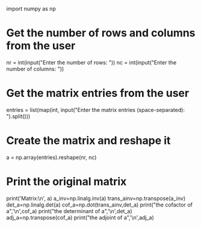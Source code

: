 import numpy as np

# Get the number of rows and columns from the user
nr = int(input("Enter the number of rows: "))
nc = int(input("Enter the number of columns: "))

# Get the matrix entries from the user
entries = list(map(int, input("Enter the matrix entries (space-separated): ").split()))

# Create the matrix and reshape it
a = np.array(entries).reshape(nr, nc)

# Print the original matrix
print('Matrix:\n', a)
a_inv=np.linalg.inv(a)
trans_ainv=np.transpose(a_inv)
det_a=np.linalg.det(a)
cof_a=np.dot(trans_ainv,det_a)
print("the cofactor of a",'\n',cof_a)
print("the determinant of a",'\n',det_a)
adj_a=np.transpose(cof_a)
print("the adjoint of a",'\n',adj_a)

